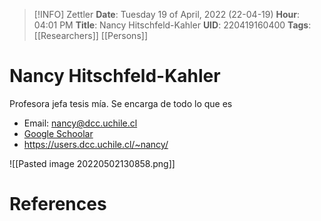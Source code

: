 > [!INFO] Zettler
**Date**:  Tuesday 19 of April, 2022 (22-04-19)
**Hour**: 04:01 PM
**Title**: Nancy Hitschfeld-Kahler
**UID**: 220419160400
**Tags**: [[Researchers]] [[Persons]]

# Nancy Hitschfeld-Kahler

Profesora jefa tesis mía. Se encarga de todo lo que es 
- Email: [nancy@dcc.uchile.cl](mailto:nancy@dcc.uchile.cl)
- [Google Schoolar](https://scholar.google.cl/citations?user=dmafYYgAAAAJ&hl=en)
- https://users.dcc.uchile.cl/~nancy/

![[Pasted image 20220502130858.png]]

# References